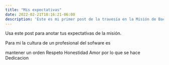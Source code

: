 ```yaml
---
title: "Mis expectativas"
date: 2022-02-21T18:16:21-06:00
description: 'Este es mi primer post de la travesía en la Misión de Backend con Node JS de Launch X.'
---
```


Usa este post para anotar tus expectativas de la misión.

Para mi la cultura de un profesional del sofware es

mantener un orden
Respeto
Honestidad
Amor por lo que se hace
Dedicacion

